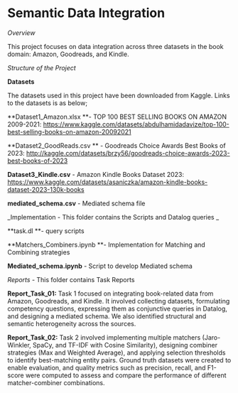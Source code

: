 # Semantic Data Integration

_Overview_

This project focuses on data integration across three datasets in the book domain: Amazon, Goodreads, and Kindle.

_Structure of the Project_

**Datasets** 

The datasets used in this project have been downloaded from Kaggle. Links to the datasets is as below;

**Dataset1_Amazon.xlsx **- TOP 100 BEST SELLING BOOKS ON AMAZON 2009-2021: https://www.kaggle.com/datasets/abdulhamidadavize/top-100-best-selling-books-on-amazon-20092021

**Dataset2_GoodReads.csv ** - Goodreads Choice Awards Best Books of 2023: http://kaggle.com/datasets/brzy56/goodreads-choice-awards-2023-best-books-of-2023

**Dataset3_Kindle.csv** - Amazon Kindle Books Dataset 2023: https://www.kaggle.com/datasets/asaniczka/amazon-kindle-books-dataset-2023-130k-books

**mediated_schema.csv** - Mediated schema file

_Implementation - This folder contains the Scripts and Datalog queries
_

**task.dl **- query scripts

**Matchers_Combiners.ipynb **- Implementation for Matching and Combining strategies

**Mediated_schema.ipynb** - Script to develop Mediated schema


_Reports_ - This folder contains Task Reports

**Report_Task_01:** Task 1 focused on integrating book-related data from Amazon, Goodreads, and Kindle. It involved collecting datasets, formulating competency questions, expressing them as conjunctive queries in Datalog, and designing a mediated schema. We also identified structural and semantic heterogeneity across the sources.

**Report_Task_02:** Task 2 involved implementing multiple matchers (Jaro-Winkler, SpaCy, and TF-IDF with Cosine Similarity), designing combiner strategies (Max and Weighted Average), and applying selection thresholds to identify best-matching entity pairs. Ground truth datasets were created to enable evaluation, and quality metrics such as precision, recall, and F1-score were computed to assess and compare the performance of different matcher-combiner combinations.

